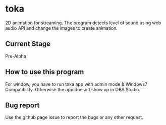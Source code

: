 # toka
2D animation for streaming. The program detects level of sound using web audio API and change the images to create animation.

## Current Stage
Pre-Alpha

## How to use this program
For window, you have to run toka app with admin mode & Windows7 Compatibility. Otherwise the app doesn't show up in OBS Studio.

## Bug report
Use the github page issue to report the bugs or any other request.

